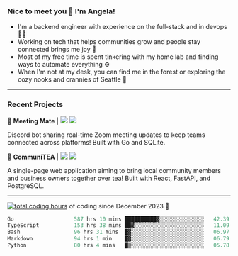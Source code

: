 ### Nice to meet you 👋 I'm Angela!

- I'm a backend engineer with experience on the full-stack and in devops 👩‍💻
- Working on tech that helps communities grow and people stay connected brings me joy 🤝
- Most of my free time is spent tinkering with my home lab and finding ways to automate everything ⚙️
- When I'm not at my desk, you can find me in the forest or exploring the cozy nooks and crannies of Seattle 🧋

---

### Recent Projects

👾 **Meeting Mate** | [![](https://img.shields.io/badge/Code-violet.svg?style=flat-square)](https://github.com/angelajfisher/meeting-mate) [![](https://img.shields.io/badge/Site-violet.svg?style=flat-square)](https://angelajfisher.com/projects/meeting-mate)

Discord bot sharing real-time Zoom meeting updates to keep teams connected across platforms! Built with Go and SQLite.

🍵 **CommuniTEA** | [![](https://img.shields.io/badge/Code-green.svg?style=flat-square)](https://gitlab.com/angelajfisher/communiTEA) [![](https://img.shields.io/badge/Demo-green.svg?style=flat-square)](https://angelajfisher.gitlab.io/communiTEA/)

A single-page web application aiming to bring local community members and business owners together over tea!  Built with React, FastAPI, and PostgreSQL.

---

<a href="https://wakatime.com/@018c1e94-8745-411f-aea1-f33be044d952"><img src="https://wakatime.com/badge/user/018c1e94-8745-411f-aea1-f33be044d952.svg?style=flat-square" alt="total coding hours" /></a> of coding since December 2023 🌊<br>
<!--START_SECTION:waka-->

```go
Go                   587 hrs 10 mins ██████████▓░░░░░░░░░░░░░░   42.39 %
TypeScript           153 hrs 38 mins ██▓░░░░░░░░░░░░░░░░░░░░░░   11.09 %
Bash                 96 hrs 31 mins  █▓░░░░░░░░░░░░░░░░░░░░░░░   06.97 %
Markdown             94 hrs 1 min    █▓░░░░░░░░░░░░░░░░░░░░░░░   06.79 %
Python               80 hrs 4 mins   █▒░░░░░░░░░░░░░░░░░░░░░░░   05.78 %
```

<!--END_SECTION:waka--> 

